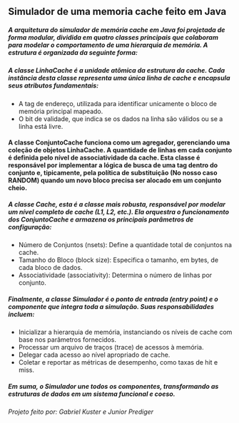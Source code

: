 ## Simulador de uma memoria cache feito em Java
##### A arquitetura do simulador de memória cache em Java foi projetada de forma modular, dividida em quatro classes principais que colaboram para modelar o comportamento de uma hierarquia de memória. A estrutura é organizada da seguinte forma:
##### A classe LinhaCache é a unidade atômica da estrutura da cache. Cada instância desta classe representa uma única linha de cache e encapsula seus atributos fundamentais:
* A tag de endereço, utilizada para identificar unicamente o bloco de memória principal mapeado.
* O bit de validade, que indica se os dados na linha são válidos ou se a linha está livre.
#### A classe ConjuntoCache funciona como um agregador, gerenciando uma coleção de objetos LinhaCache. A quantidade de linhas em cada conjunto é definida pelo nível de associatividade da cache. Esta classe é responsável por implementar a lógica de busca de uma tag dentro do conjunto e, tipicamente, pela política de substituição (No nosso caso RANDOM) quando um novo bloco precisa ser alocado em um conjunto cheio.
##### A classe Cache, esta é a classe mais robusta, responsável por modelar um nível completo de cache (L1, L2, etc.). Ela orquestra o funcionamento dos ConjuntoCache e armazena os principais parâmetros de configuração:
* Número de Conjuntos (nsets): Define a quantidade total de conjuntos na cache.
* Tamanho do Bloco (block size): Especifica o tamanho, em bytes, de cada bloco de dados.
* Associatividade (associativity): Determina o número de linhas por conjunto.
##### Finalmente, a classe Simulador é o ponto de entrada (entry point) e o componente que integra toda a simulação. Suas responsabilidades incluem:
* Inicializar a hierarquia de memória, instanciando os níveis de cache com base nos parâmetros fornecidos.
* Processar um arquivo de traços (trace) de acessos à memória.
* Delegar cada acesso ao nível apropriado de cache.
* Coletar e reportar as métricas de desempenho, como taxas de hit e miss.
##### Em suma, o Simulador une todos os componentes, transformando as estruturas de dados em um sistema funcional e coeso.

###### Projeto feito por: Gabriel Kuster e Junior Prediger
